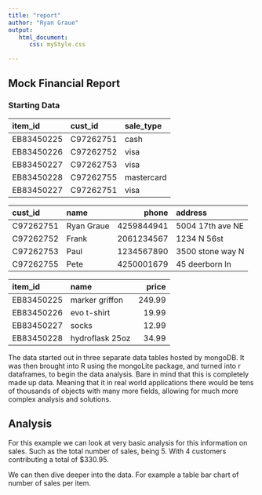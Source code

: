 ```yaml
---
title: "report"
author: "Ryan Graue"
output:
   html_document:
      css: myStyle.css

---
```




## Mock Financial Report

### Starting Data
<table class="table" style="margin-left: auto; margin-right: auto;">
 <thead>
  <tr>
   <th style="text-align:left;"> item_id </th>
   <th style="text-align:left;"> cust_id </th>
   <th style="text-align:left;"> sale_type </th>
  </tr>
 </thead>
<tbody>
  <tr>
   <td style="text-align:left;"> EB83450225 </td>
   <td style="text-align:left;"> C97262751 </td>
   <td style="text-align:left;"> cash </td>
  </tr>
  <tr>
   <td style="text-align:left;"> EB83450226 </td>
   <td style="text-align:left;"> C97262752 </td>
   <td style="text-align:left;"> visa </td>
  </tr>
  <tr>
   <td style="text-align:left;"> EB83450227 </td>
   <td style="text-align:left;"> C97262753 </td>
   <td style="text-align:left;"> visa </td>
  </tr>
  <tr>
   <td style="text-align:left;"> EB83450228 </td>
   <td style="text-align:left;"> C97262755 </td>
   <td style="text-align:left;"> mastercard </td>
  </tr>
  <tr>
   <td style="text-align:left;"> EB83450227 </td>
   <td style="text-align:left;"> C97262751 </td>
   <td style="text-align:left;"> visa </td>
  </tr>
</tbody>
</table>

<table class="table" style="margin-left: auto; margin-right: auto;">
 <thead>
  <tr>
   <th style="text-align:left;"> cust_id </th>
   <th style="text-align:left;"> name </th>
   <th style="text-align:right;"> phone </th>
   <th style="text-align:left;"> address </th>
  </tr>
 </thead>
<tbody>
  <tr>
   <td style="text-align:left;"> C97262751 </td>
   <td style="text-align:left;"> Ryan Graue </td>
   <td style="text-align:right;"> 4259844941 </td>
   <td style="text-align:left;"> 5004 17th ave NE </td>
  </tr>
  <tr>
   <td style="text-align:left;"> C97262752 </td>
   <td style="text-align:left;"> Frank </td>
   <td style="text-align:right;"> 2061234567 </td>
   <td style="text-align:left;"> 1234 N 56st </td>
  </tr>
  <tr>
   <td style="text-align:left;"> C97262753 </td>
   <td style="text-align:left;"> Paul </td>
   <td style="text-align:right;"> 1234567890 </td>
   <td style="text-align:left;"> 3500 stone way N </td>
  </tr>
  <tr>
   <td style="text-align:left;"> C97262755 </td>
   <td style="text-align:left;"> Pete </td>
   <td style="text-align:right;"> 4250001679 </td>
   <td style="text-align:left;"> 45 deerborn ln </td>
  </tr>
</tbody>
</table>

<table class="table" style="margin-left: auto; margin-right: auto;">
 <thead>
  <tr>
   <th style="text-align:left;"> item_id </th>
   <th style="text-align:left;"> name </th>
   <th style="text-align:right;"> price </th>
  </tr>
 </thead>
<tbody>
  <tr>
   <td style="text-align:left;"> EB83450225 </td>
   <td style="text-align:left;"> marker griffon </td>
   <td style="text-align:right;"> 249.99 </td>
  </tr>
  <tr>
   <td style="text-align:left;"> EB83450226 </td>
   <td style="text-align:left;"> evo t-shirt </td>
   <td style="text-align:right;"> 19.99 </td>
  </tr>
  <tr>
   <td style="text-align:left;"> EB83450227 </td>
   <td style="text-align:left;"> socks </td>
   <td style="text-align:right;"> 12.99 </td>
  </tr>
  <tr>
   <td style="text-align:left;"> EB83450228 </td>
   <td style="text-align:left;"> hydroflask 25oz </td>
   <td style="text-align:right;"> 34.99 </td>
  </tr>
</tbody>
</table>

The data started out in three separate data tables hosted by mongoDB. It was then brought into R using the mongoLite package, and turned into r dataframes, to begin the data analysis. Bare in mind that this is completely made up data. Meaning that it in real world applications there would be tens of thousands of objects with many more fields, allowing for much more complex analysis and solutions.

## Analysis

For this example we can look at very basic analysis for this information on sales. Such as the total number of sales, being 5. With 4 customers contributing a total of $330.95.

We can then dive deeper into the data. For example a table bar chart of number of sales per item.
